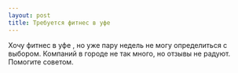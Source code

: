 ```yaml
---
layout: post 
title: Требуется фитнес в уфе  
--- 
```

Хочу фитнес в уфе , но уже пару недель не могу определиться с выбором. Компаний в городе не так много, но отзывы не радуют. Помогите советом.